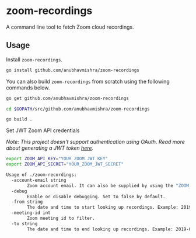 # zoom-recordings

A command line tool to fetch Zoom cloud recordings.

## Usage

Install `zoom-recordings`.

```bash
go install github.com/anubhavmishra/zoom-recordings
```

You can also build `zoom-recordings` from scratch using the following
commands below.

```bash
go get github.com/anubhavmishra/zoom-recordings
```

```bash
cd $GOPATH/src/github.com/anubhavmishra/zoom-recordings
```

```bash
go build .
```

Set JWT Zoom API credentials

*Note: This project doesn't support authentication using OAuth. Read more about*
*generating a JWT token [here](https://marketplace.zoom.us/docs/guides/authorization/jwt/generating-jwt).*

```bash
export ZOOM_API_KEY="YOUR_ZOOM_JWT_KEY"
export ZOOM_API_SECRET="YOUR_ZOOM_JWT_SECRET"
```

```bash
Usage of ./zoom-recordings:
  -account-email string
        Zoom account email. It can also be supplied by using the "ZOOM_ACCOUNT_EMAIL" environment variable.
  -debug
        Enable or disable debugging. Set to false by default.
  -from string
        The date and time to start looking up recordings. Example: 2019-03-26T19:51:10.661Z.The date range has to be within one month.
  -meeting-id int
        Zoom meeting id to filter.
  -to string
        The date and time to end looking up recordings. Example: 2019-04-26T19:51:10.661Z.The date range has to be within one month.
```